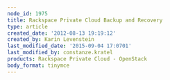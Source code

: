 ```yaml
---
node_id: 1975
title: Rackspace Private Cloud Backup and Recovery
type: article
created_date: '2012-08-13 19:19:12'
created_by: Karin Levenstein
last_modified_date: '2015-09-04 17:0701'
last_modified_by: constanze.kratel
products: Rackspace Private Cloud - OpenStack
body_format: tinymce
---
```




